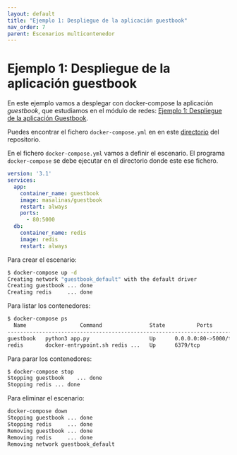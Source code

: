 ```yaml
---
layout: default
title: "Ejemplo 1: Despliegue de la aplicación guestbook"
nav_order: 7
parent: Escenarios multicontenedor
---
```

# Ejemplo 1: Despliegue de la aplicación guestbook

En este ejemplo vamos a desplegar con docker-compose la aplicación *guestbook*, que estudiamos en el módulo de redes: [Ejemplo 1: Despliegue de la aplicación Guestbook](../sesion4/guestbook.html).

Puedes encontrar el fichero `docker-compose.yml` en en este [directorio](https://github.com/masalinas/training_docker/tree/master/ejemplos/sesion5/ejemplo1) del repositorio.

En el fichero `docker-compose.yml` vamos a definir el escenario. El programa `docker-compose` se debe ejecutar en el directorio donde este ese fichero.

```yaml
version: '3.1'
services:
  app:
    container_name: guestbook
    image: masalinas/guestbook
    restart: always
    ports:
      - 80:5000
  db:
    container_name: redis
    image: redis
    restart: always
```

Para crear el escenario:

```bash
$ docker-compose up -d
Creating network "guestbook_default" with the default driver
Creating guestbook ... done
Creating redis     ... done
```

Para listar los contenedores:

```bash
$ docker-compose ps
  Name                 Command               State          Ports        
-------------------------------------------------------------------------
guestbook   python3 app.py                   Up      0.0.0.0:80->5000/tcp
redis       docker-entrypoint.sh redis ...   Up      6379/tcp            
```

Para parar los contenedores:

```bash
$ docker-compose stop
Stopping guestbook    ... done
Stopping redis ... done
```

Para eliminar el escenario:

```bash
docker-compose down
Stopping guestbook ... done
Stopping redis     ... done
Removing guestbook ... done
Removing redis     ... done
Removing network guestbook_default
```
